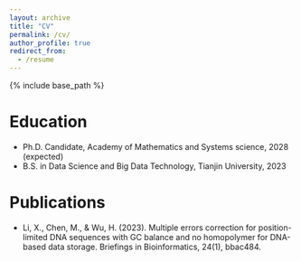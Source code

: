 ```yaml
---
layout: archive
title: "CV"
permalink: /cv/
author_profile: true
redirect_from:
  - /resume
---
```


{% include base_path %}

Education
======
* Ph.D. Candidate, Academy of Mathematics and Systems science, 2028 (expected)
* B.S. in Data Science and Big Data Technology, Tianjin University, 2023

  

Publications
======
* Li, X., Chen, M., & Wu, H. (2023). Multiple errors correction for position-limited DNA sequences with GC balance and no homopolymer for DNA-based data storage. Briefings in Bioinformatics, 24(1), bbac484.
